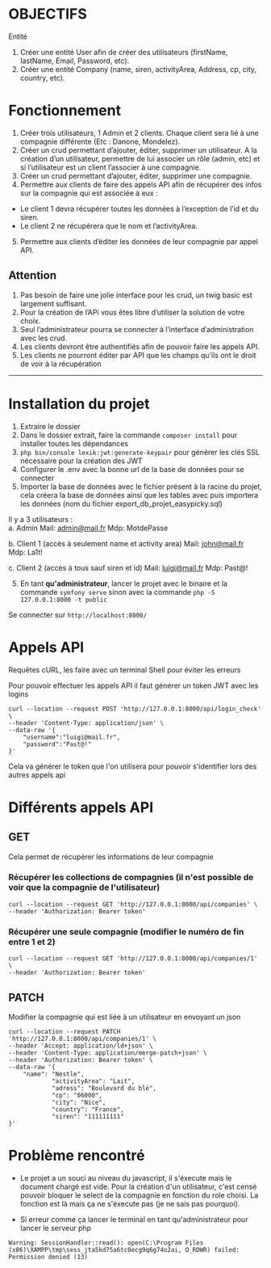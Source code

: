 # OBJECTIFS
Entité
1. Créer une entité User afin de créer des utilisateurs (firstName, lastName, Email, Password,
etc).
2. Créer une entité Company (name, siren, activityArea, Address, cp, city, country, etc).
# Fonctionnement
1. Créer trois utilisateurs, 1 Admin et 2 clients. Chaque client sera lié à une compagnie
différente (Etc : Danone, Mondelez).
2. Créer un crud permettant d’ajouter, éditer, supprimer un utilisateur. A la création d’un
utilisateur, permettre de lui associer un rôle (admin, etc) et si l’utilisateur est un client
l’associer à une compagnie.
3. Créer un crud permettant d’ajouter, éditer, supprimer une compagnie.
4. Permettre aux clients de faire des appels API afin de récupérer des infos sur la
compagnie qui est associée à eux :
- Le client 1 devra récupérer toutes les données à l’exception de l’id et du siren.
- Le client 2 ne récupérera que le nom et l’activityArea.
5. Permettre aux clients d’éditer les données de leur compagnie par appel API.
## Attention
1. Pas besoin de faire une jolie interface pour les crud, un twig basic est largement suffisant.
2. Pour la création de l’APi vous êtes libre d’utiliser la solution de votre choix.
3. Seul l’administrateur pourra se connecter à l’interface d’administration avec les crud.
4. Les clients devront être authentifiés afin de pouvoir faire les appels API.
5. Les clients ne pourront éditer par API que les champs qu’ils ont le droit de voir à la
récupération

<hr>

# Installation du projet

1. Extraire le dossier
2. Dans le dossier extrait, faire la commande ```composer install``` pour installer toutes les dépendances
3. ``` php bin/console lexik:jwt:generate-keypair ``` pour générer les clés SSL nécessaire pour la création des JWT
3. Configurer le .env avec la bonne url de la base de données pour se connecter
4. Importer la base de données avec le fichier présent à la racine du projet, cela créera la base de données ainsi que les tables avec puis importera les données (nom du fichier export_db_projet_easypicky.sql)

Il y a 3 utilisateurs : <br>
  a. Admin
    Mail: admin@mail.fr
    Mdp: MotdePasse
  
  b. Client 1 (accès à seulement name et activity area)
    Mail: john@mail.fr
    Mdp: La1t!
    
  c. Client 2 (accès à tous sauf siren et id)
    Mail: luigi@mail.fr
    Mdp: Past@!

5. En tant **qu'administrateur**, lancer le projet avec le binaire et la commande ```symfony serve``` sinon avec la commande ```php -S 127.0.0.1:8000 -t public```

Se connecter sur ``` http://localhost:8000/ ```

# Appels API
Requêtes cURL, les faire avec un terminal Shell pour éviter les erreurs

Pour pouvoir effectuer les appels API il faut générer un token JWT avec les logins
```
curl --location --request POST 'http://127.0.0.1:8000/api/login_check' \
--header 'Content-Type: application/json' \
--data-raw '{
    "username":"luigi@mail.fr",
    "password":"Past@!"
}' 
```

Cela va générer le token que l'on utilisera pour pouvoir s'identifier lors des autres appels api

# Différents appels API
## GET 
Cela permet de récupérer les informations de leur compagnie

### Récupérer les collections de compagnies (il n'est possible de voir que la compagnie de l'utilisateur)
```
curl --location --request GET 'http://127.0.0.1:8000/api/companies' \
--header 'Authorization: Bearer token'
```

### Récupérer une seule compagnie (modifier le numéro de fin entre 1 et 2)
```
curl --location --request GET 'http://127.0.0.1:8000/api/companies/1' \
--header 'Authorization: Bearer token'
```

## PATCH

Modifier la compagnie qui est liée à un utilisateur en envoyant un json

```
curl --location --request PATCH 'http://127.0.0.1:8000/api/companies/1' \
--header 'Accept: application/ld+json' \
--header 'Content-Type: application/merge-patch+json' \
--header 'Authorization: Bearer token' \
--data-raw '{
    "name": "Nestle",
            "activityArea": "Lait",
            "adress": "Boulevard du blé",
            "cp": "06000",
            "city": "Nice",
            "country": "France",
            "siren": "111111111"
}'
```

# Problème rencontré

* Le projet a un souci au niveau du javascript, il s'éxecute mais le document chargé est vide. Pour la création d'un utilisateur, c'est censé pouvoir bloquer le select de la compagnie en fonction du role choisi. La fonction est là mais ça ne s'éxecute pas (je ne sais pas pourquoi).

* Si erreur comme ça lancer le terminal en tant qu'administrateur pour lancer le serveur php

```
Warning: SessionHandler::read(): open(C:\Program Files (x86)\XAMPP\tmp\sess_jta5kd75a6tc0ecg9q6g74o2ai, O_RDWR) failed: Permission denied (13)
```

